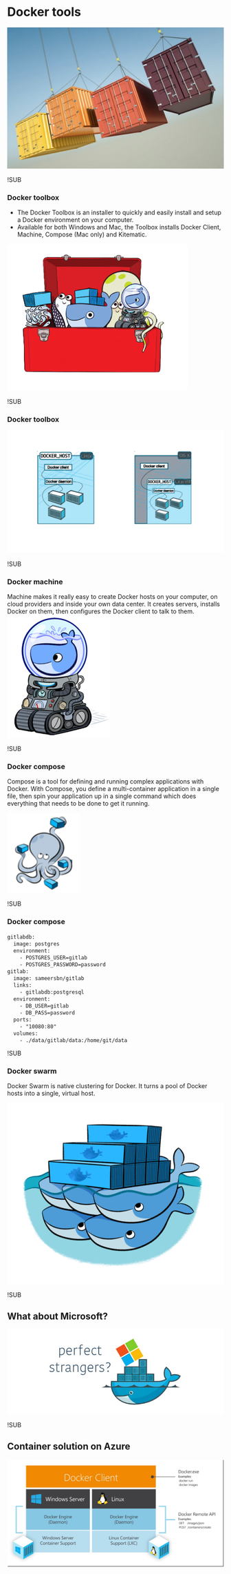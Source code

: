 # Docker tools
![docker-tools](images/docker-tools.jpg)

!SUB
### Docker toolbox

- The Docker Toolbox is an installer to quickly and easily install and setup a Docker environment on your computer.
- Available for both Windows and Mac, the Toolbox installs Docker Client, Machine, Compose (Mac only) and Kitematic.

![docker-toolbox](images/docker-toolbox.png)


!SUB
### Docker toolbox
![linux-mac-docker](images/linux-vm-docker.png)


!SUB
### Docker machine
Machine makes it really easy to create Docker hosts on your computer, on cloud providers and inside your own data center. It creates servers, installs Docker on them, then configures the Docker client to talk to them.
![docker-machine](images/docker-machine.png)



!SUB
### Docker compose

Compose is a tool for defining and running complex applications with Docker. With Compose, you define a multi-container application in a single file, then spin your application up in a single command which does everything that needs to be done to get it running.

![docker-compose](images/docker-compose.png)

!SUB
### Docker compose
```
gitlabdb:
  image: postgres
  environment:
    - POSTGRES_USER=gitlab
    - POSTGRES_PASSWORD=password
gitlab:
  image: sameersbn/gitlab
  links:
    - gitlabdb:postgresql
  environment:
    - DB_USER=gitlab
    - DB_PASS=password
  ports:
    - "10080:80"
  volumes:
    - ./data/gitlab/data:/home/git/data

```


!SUB
### Docker swarm
Docker Swarm is native clustering for Docker. It turns a pool of Docker hosts into a single, virtual host.

![swarm](images/docker-swarm.png)


!SUB
## What about Microsoft?
![tools](images/docker-microsoft.jpg)

!SUB
## Container solution on Azure
![tools](images/docker-windows-linux.jpg)
